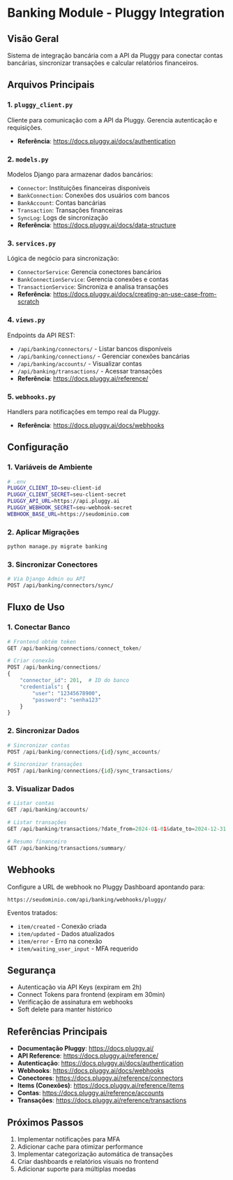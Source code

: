 # Banking Module - Pluggy Integration

## Visão Geral

Sistema de integração bancária com a API da Pluggy para conectar contas bancárias, sincronizar transações e calcular relatórios financeiros.

## Arquivos Principais

### 1. `pluggy_client.py`
Cliente para comunicação com a API da Pluggy. Gerencia autenticação e requisições.
- **Referência**: https://docs.pluggy.ai/docs/authentication

### 2. `models.py`
Modelos Django para armazenar dados bancários:
- `Connector`: Instituições financeiras disponíveis
- `BankConnection`: Conexões dos usuários com bancos
- `BankAccount`: Contas bancárias
- `Transaction`: Transações financeiras
- `SyncLog`: Logs de sincronização
- **Referência**: https://docs.pluggy.ai/docs/data-structure

### 3. `services.py`
Lógica de negócio para sincronização:
- `ConnectorService`: Gerencia conectores bancários
- `BankConnectionService`: Gerencia conexões e contas
- `TransactionService`: Sincroniza e analisa transações
- **Referência**: https://docs.pluggy.ai/docs/creating-an-use-case-from-scratch

### 4. `views.py`
Endpoints da API REST:
- `/api/banking/connectors/` - Listar bancos disponíveis
- `/api/banking/connections/` - Gerenciar conexões bancárias
- `/api/banking/accounts/` - Visualizar contas
- `/api/banking/transactions/` - Acessar transações
- **Referência**: https://docs.pluggy.ai/reference/

### 5. `webhooks.py`
Handlers para notificações em tempo real da Pluggy.
- **Referência**: https://docs.pluggy.ai/docs/webhooks

## Configuração

### 1. Variáveis de Ambiente

```bash
# .env
PLUGGY_CLIENT_ID=seu-client-id
PLUGGY_CLIENT_SECRET=seu-client-secret
PLUGGY_API_URL=https://api.pluggy.ai
PLUGGY_WEBHOOK_SECRET=seu-webhook-secret
WEBHOOK_BASE_URL=https://seudominio.com
```

### 2. Aplicar Migrações

```bash
python manage.py migrate banking
```

### 3. Sincronizar Conectores

```bash
# Via Django Admin ou API
POST /api/banking/connectors/sync/
```

## Fluxo de Uso

### 1. Conectar Banco

```python
# Frontend obtém token
GET /api/banking/connections/connect_token/

# Criar conexão
POST /api/banking/connections/
{
    "connector_id": 201,  # ID do banco
    "credentials": {
        "user": "12345678900",
        "password": "senha123"
    }
}
```

### 2. Sincronizar Dados

```python
# Sincronizar contas
POST /api/banking/connections/{id}/sync_accounts/

# Sincronizar transações
POST /api/banking/connections/{id}/sync_transactions/
```

### 3. Visualizar Dados

```python
# Listar contas
GET /api/banking/accounts/

# Listar transações
GET /api/banking/transactions/?date_from=2024-01-01&date_to=2024-12-31

# Resumo financeiro
GET /api/banking/transactions/summary/
```

## Webhooks

Configure a URL de webhook no Pluggy Dashboard apontando para:
```
https://seudominio.com/api/banking/webhooks/pluggy/
```

Eventos tratados:
- `item/created` - Conexão criada
- `item/updated` - Dados atualizados
- `item/error` - Erro na conexão
- `item/waiting_user_input` - MFA requerido

## Segurança

- Autenticação via API Keys (expiram em 2h)
- Connect Tokens para frontend (expiram em 30min)
- Verificação de assinatura em webhooks
- Soft delete para manter histórico

## Referências Principais

- **Documentação Pluggy**: https://docs.pluggy.ai/
- **API Reference**: https://docs.pluggy.ai/reference/
- **Autenticação**: https://docs.pluggy.ai/docs/authentication
- **Webhooks**: https://docs.pluggy.ai/docs/webhooks
- **Conectores**: https://docs.pluggy.ai/reference/connectors
- **Items (Conexões)**: https://docs.pluggy.ai/reference/items
- **Contas**: https://docs.pluggy.ai/reference/accounts
- **Transações**: https://docs.pluggy.ai/reference/transactions

## Próximos Passos

1. Implementar notificações para MFA
2. Adicionar cache para otimizar performance
3. Implementar categorização automática de transações
4. Criar dashboards e relatórios visuais no frontend
5. Adicionar suporte para múltiplas moedas